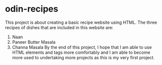 # odin-recipes
This project is about creating a basic recipe website using HTML.
The three recipes of dishes that are included in this website are:
1. Naan
2. Paneer Butter Masala
3. Channa Masala
By the end of this project, I hope that I am able to use HTML elements and tags more comfortably and I am able to become more used to undertaking more projects as this is my very
first project.